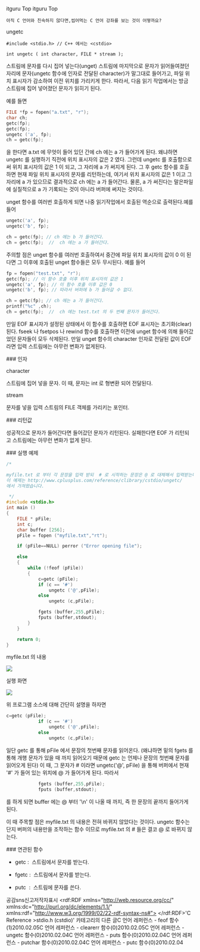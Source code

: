  itguru Top itguru Top

```warning
아직 C 언어와 친숙하지 않다면,씹어먹는 C 언어 강좌를 보는 것이 어떻까요?

```

ungetc
```info
#include <stdio.h> // C++ 에서는 <cstdio>

int ungetc ( int character, FILE * stream );
```


스트림에 문자를 다시 집어 넣는다(unget)
스트림에 마지막으로 문자가 읽어들여졌던 자리에 문자(ungetc 함수에 인자로 전달된 character)가 말그대로 들어가고, 파일 위치 표시자가 감소하여 이전 위치를 가리키게 한다. 따라서, 다음 읽기 작업에서는 방금 스트림에 집어 넣어졌던 문자가 읽히기 된다.

예를 들면

```cpp
FILE *fp = fopen("a.txt", "r");
char ch;
getc(fp);
getc(fp);
ungetc ('a', fp);
ch = getc(fp);
```

을 한다면 a.txt 에 무엇이 들어 있던 간에 ch 에는 a 가 들어가게 된다. 왜냐하면 ungetc 를 실행하기 직전에 위치 표시자의 값은 2 였다. 그런데 ungetc 를 호출함으로써 위치 표시자의 값은 1 이 되고, 그 자리에 a 가 써지게 된다. 그 후 getc 함수를 호출하면 현재 파일 위치 표시자의 문자를 리턴하는데, 여기서 위치 표시자의 값은 1 이고 그 자리에 a 가 있으므로 결과적으로 ch 에는 a 가 들어간다. 물론, a 가 써진다는 말은파일에 실질적으로 a 가 기록되는 것이 아니라 버퍼에 써지는 것이다.

unget 함수를 여러번 호출하게 되면 나중 읽기작업에서 호출된 역순으로 출력된다.예를 들어

```cpp
ungetc('a', fp);
ungetc('b', fp);

ch = getc(fp); // ch 에는 b 가 들어간다.
ch = getc(fp);  //  ch 에는 a 가 들어간다.
```

주의할 점은 unget 함수를 여러번 호출하여서 중간에 파일 위치 표시자의 값이 0 이 된다면 그 이후에 호출된 unget 함수들은 모두 무시된다. 예를 들어

```cpp
fp = fopen("test.txt", "r");
getc(fp); // 이 함수 호출 이후 위치 표시자의 값은 1
ungetc('a', fp); // 이 함수 호출 이후 값은 0
ungetc('b', fp); // 따라서 버퍼에 b 가 들어갈 수 없다.

ch = getc(fp); // ch 에는 a 가 들어간다.
printf("%c" ,ch);
ch = getc(fp);  //  ch 에는 test.txt 의 두 번째 문자가 들어간다.
```

만일 EOF 표시자가 설정된 상태에서 이 함수를 호출하면 EOF 표시자는 초기화(clear) 된다.
fseek 나 fsetpos 나 rewind 함수를 호출하면 이전에 unget 함수에 의해 들어갔었던 문자들이 모두 삭제된다.
만일 unget 함수의 character 인자로 전달된 값이 EOF 라면 입력 스트림에는 아무런 변화가 없게된다.

### 인자

character

스트림에 집어 넣을 문자. 이 때, 문자는 int 로 형변환 되어 전달된다.

stream

문자를 넣을 입력 스트림의 FILE 객체를 가리키는 포인터.

### 리턴값

성공적으로 문자가 들어간다면 들어갔던 문자가 리턴된다.
실패한다면 EOF 가 리턴되고 스트림에는 아무런 변화가 없게 된다.

### 실행 예제

```cpp
/*

myfile.txt 로 부터 각 문장을 입력 받되  # 로 시작하는 문장은 @ 로 대체해서 입력받는다.
이 예제는 http://www.cplusplus.com/reference/clibrary/cstdio/ungetc/
에서 가져왔습니다.

 */
#include <stdio.h>
int main ()
{
    FILE * pFile;
    int c;
    char buffer [256];
    pFile = fopen ("myfile.txt","rt");

    if (pFile==NULL) perror ("Error opening file");

    else
    {
        while (!feof (pFile))
        {
            c=getc (pFile);
            if (c == '#')
                ungetc ('@',pFile);
            else
                ungetc (c,pFile);

            fgets (buffer,255,pFile);
            fputs (buffer,stdout);
        }
    }

    return 0;
}

```

myfile.txt 의 내용

![](http://img1.daumcdn.net/thumb/R1920x0/?fname=http%3A%2F%2Fcfile2.uf.tistory.com%2Fimage%2F2040C2284B6ACA04A4744E)

실행 화면

![](http://img1.daumcdn.net/thumb/R1920x0/?fname=http%3A%2F%2Fcfile25.uf.tistory.com%2Fimage%2F1205D2284B6ACA02032FD1)

위 프로그램 소스에 대해 간단히 설명을 하자면

```cpp
c=getc (pFile);
            if (c == '#')
                ungetc ('@',pFile);
            else
                ungetc (c,pFile);
```

일단 getc 를 통해 pFile 에서 문장의 첫번째 문자를 읽어온다. (왜냐하면 밑의 fgets 를 통해 개행 문자가 있을 때 까지 읽어오기 때문에 getc 는 언제나 문장의 첫번째 문자를 읽어오게 된다) 이 때, 그 문자가 # 이라면 ungetc('@', pFile) 을 통해 버퍼에서 현재 '#' 가 들어 있는 위치에 @ 가 들어가게 된다. 따라서

```cpp
            fgets (buffer,255,pFile);
            fputs (buffer,stdout);
```

를 하게 되면 buffer 에는 @ 부터 '\n' 이 나올 때 까지, 즉 한 문장의 끝까지 들어가게 된다.

이 때 주목할 점은 myfile.txt 의 내용은 전혀 바뀌지 않았다는 것이다. ungetc 함수는 단지 버퍼의 내용만을 조작하는 함수 이므로 myfile.txt 의 # 들은 결코 @ 로 바뀌지 않는다.

### 연관된 함수


* getc :  스트림에서 문자를 받는다.

* fgetc :  스트림에서 문자를 받는다.
* putc  :  스트림에 문자를 쓴다.

공감sns신고저작자표시	<rdf:RDF xmlns="http://web.resource.org/cc/" xmlns:dc="http://purl.org/dc/elements/1.1/" xmlns:rdf="http://www.w3.org/1999/02/22-rdf-syntax-ns#">		<Work rdf:about="">			<license rdf:resource="http://creativecommons.org/licenses/by-fr/2.0/kr/" />		</Work>		<License rdf:about="http://creativecommons.org/licenses/by-fr/">			<permits rdf:resource="http://web.resource.org/cc/Reproduction"/>			<permits rdf:resource="http://web.resource.org/cc/Distribution"/>			<requires rdf:resource="http://web.resource.org/cc/Notice"/>			<requires rdf:resource="http://web.resource.org/cc/Attribution"/>			<permits rdf:resource="http://web.resource.org/cc/DerivativeWorks"/>		</License>	</rdf:RDF>'C Reference >stdio.h (cstdio)' 카테고리의 다른 글C 언어 레퍼런스 - feof 함수(1)2010.02.05C 언어 레퍼런스 - clearerr 함수(0)2010.02.05C 언어 레퍼런스 - ungetc 함수(0)2010.02.04C 언어 레퍼런스 - puts 함수(0)2010.02.04C 언어 레퍼런스 - putchar 함수(0)2010.02.04C 언어 레퍼런스 - putc 함수(0)2010.02.04

